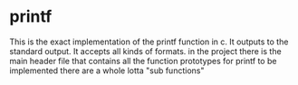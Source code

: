 # printf
This is the exact implementation of the printf function in c. It outputs to the standard output.
It accepts all kinds of formats.
in the project there is the main header file that contains all the function prototypes for printf to be implemented there are a whole lotta "sub functions"
